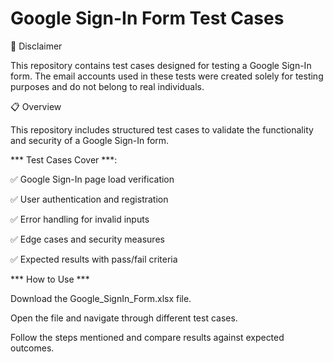 # Google Sign-In Form Test Cases

📌 Disclaimer

This repository contains test cases designed for testing a Google Sign-In form. The email accounts used in these tests were created solely for testing purposes and do not belong to real individuals.

📋 Overview

This repository includes structured test cases to validate the functionality and security of a Google Sign-In form.

*** Test Cases Cover ***:

✅ Google Sign-In page load verification

✅ User authentication and registration

✅ Error handling for invalid inputs

✅ Edge cases and security measures

✅ Expected results with pass/fail criteria

*** How to Use ***

Download the Google_SignIn_Form.xlsx file.

Open the file and navigate through different test cases.

Follow the steps mentioned and compare results against expected outcomes.
